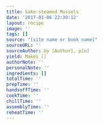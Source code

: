 ```yaml
---
title: Sake-steamed Mussels
date: '2017-01-06 22:39:12'
layout: recipe
image: ''
tags: []
source: "[site name or book name]"
sourceURL: ''
sourceAuthor: by [Author], p[n]
yield: Makes []
authorNote: ''
personalNote: ''
ingredients: []
totalTime: ''
prepTime: ''
handsoffTime: ''
cookTime: ''
chillTime: ''
assemblyTime: ''
reheatTime: ''
---
```

